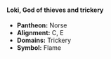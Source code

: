 #### Loki, God of thieves and trickery
- **Pantheon:** Norse
- **Alignment:** C, E
- **Domains:** Trickery
- **Symbol:** Flame